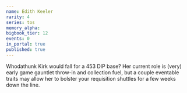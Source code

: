 ```yaml
---
name: Edith Keeler
rarity: 4
series: tos
memory_alpha:
bigbook_tier: 12
events: 0
in_portal: true
published: true
---
```


Whodathunk Kirk would fall for a 453 DIP base? Her current role is (very) early game gauntlet throw-in and collection fuel, but a couple eventable traits may allow her to bolster your requisition shuttles for a few weeks down the line.
